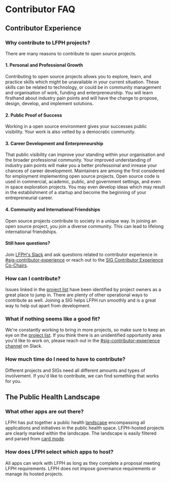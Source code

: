 # Contributor FAQ
## Contributor Experience
### Why contribute to LFPH projects?
There are many reasons to contribute to open source projects.

#### 1. Personal and Professional Growth
Contributing to open source projects allows you to explore, learn, and practice skills which might be unavailable in your current situation. These skills can be related to technology, or could be in community management and organisation of work, funding and enterpreneurship. You will learn firsthand about industry pain points and will have the change to propose, design, develop, and implement solutions.

#### 2. Public Proof of Success
Working in a open source environment gives your successes public visibility. Your work is also vetted by a democratic community.

#### 3. Career Development and Enterpreneurship
That public visibility can improve your standing within your organisation and the broader professional community. Your improved understanding of industry pain points will make you a better professoinal and inrease your chances of career development. Maintainers are among the first considered for employment implementing open source projects. Open source code is used in commercial, academic, public, and government settings, and even in space exploration projects. You may even develop ideas which may result in the establishment of a startup and become the beginning of your entrepreneurial career.

#### 4. Community and International Friendships
Open source projects contribute to society in a unique way. In joining an open source project, you join a diverse community. This can lead to lifelong international friendships.

#### Still have questions?

Join [LFPH's Slack](http://lfpublichealth.slack.com) and ask questions related to contributor experience in [#sig-contributor-experience](https://lfpublichealth.slack.com/messages/sig-contributor-experience) or reach out to the [SIG Contributor Experience Co-Chairs](https://github.com/lfph/sig-contributor-experience/#co-chairs).

### How can I contribute?
Issues linked in the [project list](https://github.com/lfph/sig-contributor-experience/blob/master/README.md/#help-out-on-lfph-hosted-projects) have been identified by project owners as a great place to jump in. There are plenty of other operational ways to contribute as well. Joining a SIG helps LFPH run smoothly and is a great way to help out apart from development.

### What if nothing seems like a good fit?
We're constantly working to bring in more projects, so make sure to keep an eye on the [project list](https://github.com/lfph/sig-contributor-experience/blob/master/README.md/#help-out-on-lfph-hosted-projects). If you think there is an unidentified opportunity area you'd like to work on, please reach out in the [#sig-contributor-experience channel](https://lfpublichealth.slack.com/messages/sig-contributor-experience) on Slack.

### How much time do I need to have to contribute?
Different projects and SIGs need all different amounts and types of involvement. If you'd like to contribute, we can find something that works for you.

## The Public Health Landscape
### What other apps are out there?
LFPH has put together a public health [landscape](https://landscape.lfph.io/) encompassing all applications and initiatives in the public health space. LFPH-hosted projects are clearly marked within the landscape. The landscape is easily filtered and parsed from [card mode](https://landscape.lfph.io/format=card-mode).

### How does LFPH select which apps to host?
All apps can work with LFPH as long as they complete a proposal meeting LFPH requirements. LFPH does not impose governance requirements or manage its hosted projects.
